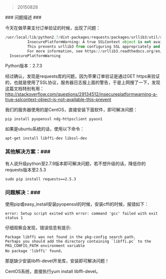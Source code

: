 <blockquote>20150828</blockquote>
### 问题描述 ###

今天在做苹果支付订单验证的时候，出现了问题：

```python
/usr/local/lib/python2.7/dist-packages/requests/packages/urllib3/util/ssl_.py:79: 
          InsecurePlatformWarning: A true SSLContext object is not available.
          This prevents urllib3 from configuring SSL appropriately and may cause certain SSL connections to fail.
          For more information, see https://urllib3.readthedocs.org/en/latest/security.html#insecureplatformwarning.
  InsecurePlatformWarning
```

Python版本：2.7.3

经过确认，发现是requests库的问题，因为苹果订单验证是通过GET https来验证的，也就是使用了SSL协议，服务器日志报上面的警告，于是上网搜了一下，发现这篇文档特别有用：
http://stackoverflow.com/questions/29134512/insecureplatformwarning-a-true-sslcontext-object-is-not-available-this-prevent

我们的服务器使用的是CentOS，直接安装下面软件，即可解决问题：
```shell
pip install pyopenssl ndg-httpsclient pyasn1
```
如果是ubuntu系统的话，使用以下命令：
```shell
apt-get install libffi-dev libssl-dev
```

### 其他解决方案：###
有人说升级python至2.7.9版本即可解决问题，若不想升级的话，降低你的requests版本至2.5.3
```shell
sudo pip install requests==2.5.3
```

### 问题解决：###
使用pip或easy_install安装pyopenssl的时候，安装cffi的时候，报错如下：
```
error: Setup script exited with error: command 'gcc' failed with exit status 1
```
仔细观察会发现，错误信息有提示:
```
Package libffi was not found in the pkg-config search path.
Perhaps you should add the directory containing `libffi.pc` to the PKG_CONFIG_PATH environment variable
No package 'libffi' found，
```
那是缺少安装libffi-devel开发库，安装即可解决问题！

CentOS系统，直接执行yum install libffi-devel。

